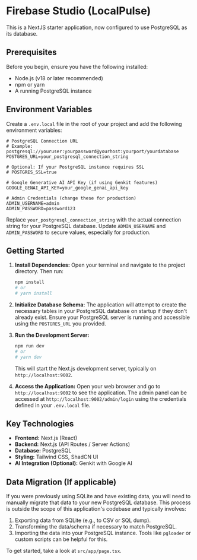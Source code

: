 # Firebase Studio (LocalPulse)

This is a NextJS starter application, now configured to use PostgreSQL as its database.

## Prerequisites

Before you begin, ensure you have the following installed:
- Node.js (v18 or later recommended)
- npm or yarn
- A running PostgreSQL instance

## Environment Variables

Create a `.env.local` file in the root of your project and add the following environment variables:

```env
# PostgreSQL Connection URL
# Example: postgresql://youruser:yourpassword@yourhost:yourport/yourdatabase
POSTGRES_URL=your_postgresql_connection_string

# Optional: If your PostgreSQL instance requires SSL
# POSTGRES_SSL=true 

# Google Generative AI API Key (if using Genkit features)
GOOGLE_GENAI_API_KEY=your_google_genai_api_key

# Admin Credentials (change these for production)
ADMIN_USERNAME=admin
ADMIN_PASSWORD=password123
```

Replace `your_postgresql_connection_string` with the actual connection string for your PostgreSQL database.
Update `ADMIN_USERNAME` and `ADMIN_PASSWORD` to secure values, especially for production.

## Getting Started

1.  **Install Dependencies:**
    Open your terminal and navigate to the project directory. Then run:
    ```bash
    npm install
    # or
    # yarn install
    ```

2.  **Initialize Database Schema:**
    The application will attempt to create the necessary tables in your PostgreSQL database on startup if they don't already exist. Ensure your PostgreSQL server is running and accessible using the `POSTGRES_URL` you provided.

3.  **Run the Development Server:**
    ```bash
    npm run dev
    # or
    # yarn dev
    ```
    This will start the Next.js development server, typically on `http://localhost:9002`.

4.  **Access the Application:**
    Open your web browser and go to `http://localhost:9002` to see the application.
    The admin panel can be accessed at `http://localhost:9002/admin/login` using the credentials defined in your `.env.local` file.

## Key Technologies

- **Frontend:** Next.js (React)
- **Backend:** Next.js (API Routes / Server Actions)
- **Database:** PostgreSQL
- **Styling:** Tailwind CSS, ShadCN UI
- **AI Integration (Optional):** Genkit with Google AI

## Data Migration (If applicable)

If you were previously using SQLite and have existing data, you will need to manually migrate that data to your new PostgreSQL database. This process is outside the scope of this application's codebase and typically involves:
1. Exporting data from SQLite (e.g., to CSV or SQL dump).
2. Transforming the data/schema if necessary to match PostgreSQL.
3. Importing the data into your PostgreSQL instance.
Tools like `pgloader` or custom scripts can be helpful for this.

To get started, take a look at `src/app/page.tsx`.
